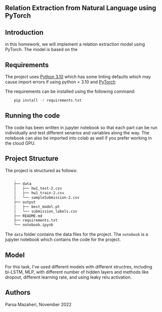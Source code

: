 ## Relation Extraction from Natural Language using PyTorch


## Introduction

in this homework, we will implement a relation extraction model using PyTorch. The model is based on the


## Requirements

The project uses [Python 3.10](https://www.python.org/downloads) which has some linting defaults which may cause import
errors if using python < 3.10 and [PyTorch](https://pytorch.org/)

The requirements can be installed using the following command:

```bash
    pip install -r requirements.txt
```

## Running the code

The code has been written in jupyter notebook so that each part can be run individually and test different senarios and variables along the way. The notebook can also be imported into colab as well if you prefer working in the cloud GPU.



## Project Structure

The project is structured as follows:

```bash
    .
    ├── data
    │   ├── hw1_test-2.csv
    │   ├── hw1_train-2.csv
    │   └── sampleSubmission-2.csv
    ├── output
    │   ├── best_model.pt
    │   └── submission_labels.csv
    ├── README.md
    ├── requirements.txt
    └── notebook.ipynb
```

The `data` folder contains the data files for the project. The `notebook` is a jupyter notebook which contains the code
for the project. 


## Model

For this task, I've used different models with different structres, including bi-LSTM, MLP, with different number of hidden layers and methods like dropout, different learning rate, and using leaky relu activation. 



## Authors

Parsa Mazaheri, November 2022